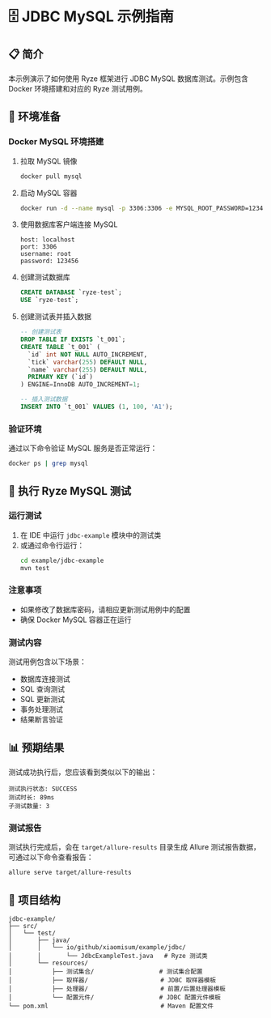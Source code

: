 # 🗄️ JDBC MySQL 示例指南

## 📋 简介

本示例演示了如何使用 Ryze 框架进行 JDBC MySQL 数据库测试。示例包含 Docker 环境搭建和对应的 Ryze 测试用例。

## 🚀 环境准备

### Docker MySQL 环境搭建

1. 拉取 MySQL 镜像
   ```bash
   docker pull mysql
   ```

2. 启动 MySQL 容器
   ```bash
   docker run -d --name mysql -p 3306:3306 -e MYSQL_ROOT_PASSWORD=123456 mysql
   ```

3. 使用数据库客户端连接 MySQL
   ```
   host: localhost
   port: 3306
   username: root
   password: 123456
   ```

4. 创建测试数据库
   ```sql
   CREATE DATABASE `ryze-test`;
   USE `ryze-test`;
   ```

5. 创建测试表并插入数据
   ```sql
   -- 创建测试表
   DROP TABLE IF EXISTS `t_001`;
   CREATE TABLE `t_001` (
     `id` int NOT NULL AUTO_INCREMENT,
     `tick` varchar(255) DEFAULT NULL,
     `name` varchar(255) DEFAULT NULL,
     PRIMARY KEY (`id`)
   ) ENGINE=InnoDB AUTO_INCREMENT=1;
   
   -- 插入测试数据
   INSERT INTO `t_001` VALUES (1, 100, 'A1');
   ```

### 验证环境

通过以下命令验证 MySQL 服务是否正常运行：

```bash
docker ps | grep mysql
```

## 🧪 执行 Ryze MySQL 测试

### 运行测试

1. 在 IDE 中运行 `jdbc-example` 模块中的测试类
2. 或通过命令行运行：
   ```bash
   cd example/jdbc-example
   mvn test
   ```

### 注意事项

- 如果修改了数据库密码，请相应更新测试用例中的配置
- 确保 Docker MySQL 容器正在运行

### 测试内容

测试用例包含以下场景：

- 数据库连接测试
- SQL 查询测试
- SQL 更新测试
- 事务处理测试
- 结果断言验证

## 📊 预期结果

测试成功执行后，您应该看到类似以下的输出：

```
测试执行状态: SUCCESS
测试时长: 89ms
子测试数量: 3
```

### 测试报告

测试执行完成后，会在 `target/allure-results` 目录生成 Allure 测试报告数据，可通过以下命令查看报告：

```bash
allure serve target/allure-results
```

## 📁 项目结构

```
jdbc-example/
├── src/
│   └── test/
│       ├── java/
│       │   └── io/github/xiaomisum/example/jdbc/
│       │       └── JdbcExampleTest.java   # Ryze 测试类
│       └── resources/
│           ├── 测试集合/                  # 测试集合配置
│           ├── 取样器/                    # JDBC 取样器模板
│           ├── 处理器/                    # 前置/后置处理器模板
│           └── 配置元件/                  # JDBC 配置元件模板
└── pom.xml                               # Maven 配置文件
```